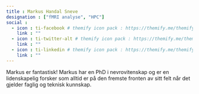 ```yaml
---
title : Markus Handal Sneve
designation : ["fMRI analyse", "HPC"]
social :
  - icon : ti-facebook # themify icon pack : https://themify.me/themify-icons
    link : ""
  - icon : ti-twitter-alt # themify icon pack : https://themify.me/themify-icons
    link : ""
  - icon : ti-linkedin # themify icon pack : https://themify.me/themify-icons
    link : ""
---
```


Markus er fantastisk! Markus har en PhD i nevrovitenskap og er en lidenskapelig forsker som alltid er på den fremste fronten av sitt felt når det gjelder faglig og teknisk kunnskap.

